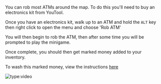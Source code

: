 You can rob most ATMs around the map. To do this you'll need to buy an electronics kit from YouTool.

Once you have an electronics kit, walk up to an ATM and hold the ```ALT``` key then right click to open the menu and choose 'Rob ATM'

You will then begin to rob the ATM, then after some time you will be prompted to play the minigame.

Once complete, you should then get marked money added to your inventory.

To wash this marked money, view the instructions [here](https://plantpotrp.jdbnet.co.uk/Services/Money%20Wash/)

![type:video](https://www.youtube.com/embed/5CUQE2RKThQ?si=SLX6IWn6DpaMILBJ)
